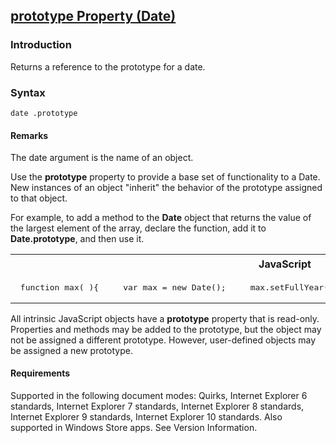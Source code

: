 ## [prototype Property (Date)](prototype-Property__Date.html)

### Introduction 

 Returns a reference to the prototype for a date.

### Syntax 

```
date .prototype
```

#### Remarks 

<div id="languageReferenceRemarksSection" class="section" name="collapseableSection" style="">
  <p xmlns:util="util">
    The <span class="parameter" sdata="paramReference">date</span> argument is the name of an object.
  </p>
  <p xmlns:util="util">
    Use the <b>prototype</b> property to provide a base set of functionality to a Date. New instances of an object "inherit" the behavior of the prototype assigned to that object.
  </p>
  <p xmlns:util="util">
    For example, to add a method to the <b>Date</b> object that returns the value of the largest element of the array, declare the function, add it to <b>Date.prototype</b>, and then use it.
  </p>
  <div class="code">
    <table width="100%" cellspacing="0" cellpadding="0">
      <tr>
        <th>
          JavaScript&nbsp;
        </th>
        <th>
          <span class="copyCode" onclick="CopyCode(this)" onkeypress="CopyCode_CheckKey(this, event)" onmouseover="ChangeCopyCodeIcon(this)" onmouseout="ChangeCopyCodeIcon(this)" tabindex=
          "0"><img class="copyCodeImage" name="ccImage" align="absmiddle" alt="Copy image" title="Copy image" src="../icons/copycode.gif" />Copy Code</span>
        </th>
      </tr>
      <tr>
        <td colspan="2">
          <pre>
 function max( ){     var max = new Date();     max.setFullYear(2200, 01, 01);     return max; } Date.prototype.maxDate = max; var myDate = new Date();  if (myDate &lt; myDate.maxDate())     document.write("today isn't the max"); else if (myDate == myDate.maxDate())     document.write("today is the max");   // Output: // today isn't the max 
</pre>
        </td>
      </tr>
    </table>
  </div>
  <p xmlns:util="util">
    All intrinsic JavaScript objects have a <b>prototype</b> property that is read-only. Properties and methods may be added to the prototype, but the object may not be assigned a different
    prototype. However, user-defined objects may be assigned a new prototype.
  </p>
</div>

#### Requirements 

<div id="requirementsTitleSection" class="section" name="collapseableSection" style="">
  <p xmlns:util="util"></p>
  <p>
    Supported in the following document modes: Quirks, Internet Explorer 6 standards, Internet Explorer 7 standards, Internet Explorer 8 standards, Internet Explorer 9 standards, Internet Explorer 10
    standards. Also supported in Windows Store apps. See Version Information.
  </p>
</div>

